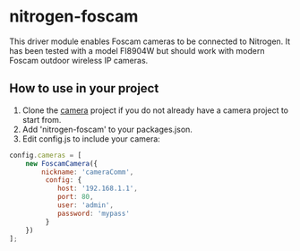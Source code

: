 # nitrogen-foscam 

This driver module enables Foscam cameras to be connected to Nitrogen.  It has been tested with a model FI8904W but should work with modern Foscam outdoor wireless IP cameras.   

## How to use in your project

1. Clone the [camera](https://github.com/nitrogenjs/camera) project if you do not already have a camera project to start from.
2. Add 'nitrogen-foscam' to your packages.json.
3. Edit config.js to include your camera:

``` javascript
config.cameras = [
    new FoscamCamera({
        nickname: 'cameraComm',
         config: {
            host: '192.168.1.1',
            port: 80,
            user: 'admin',
            password: 'mypass'
         }
    })
];
``` 
